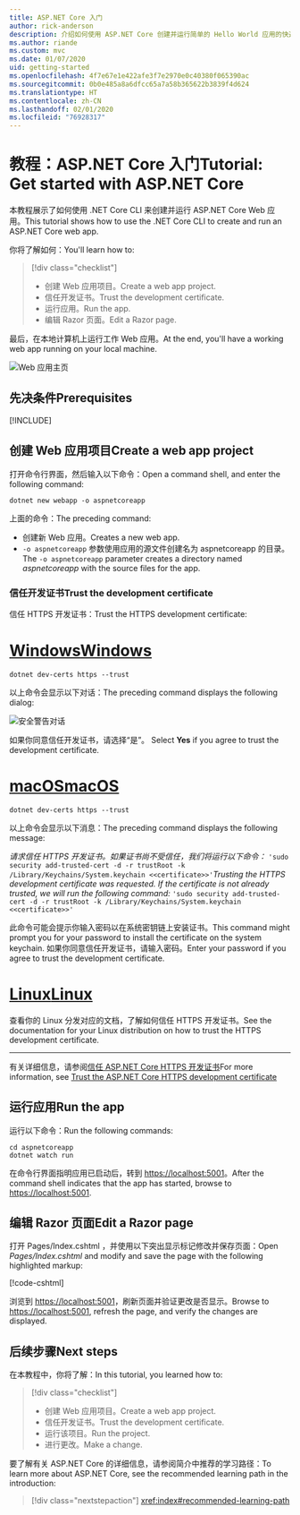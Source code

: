 ```yaml
---
title: ASP.NET Core 入门
author: rick-anderson
description: 介绍如何使用 ASP.NET Core 创建并运行简单的 Hello World 应用的快速教程。
ms.author: riande
ms.custom: mvc
ms.date: 01/07/2020
uid: getting-started
ms.openlocfilehash: 4f7e67e1e422afe3f7e2970e0c40380f065390ac
ms.sourcegitcommit: 0b0e485a8a6dfcc65a7a58b365622b3839f4d624
ms.translationtype: HT
ms.contentlocale: zh-CN
ms.lasthandoff: 02/01/2020
ms.locfileid: "76928317"
---
```

# <a name="tutorial-get-started-with-aspnet-core"></a><span data-ttu-id="0cfa6-103">教程：ASP.NET Core 入门</span><span class="sxs-lookup"><span data-stu-id="0cfa6-103">Tutorial: Get started with ASP.NET Core</span></span>

<span data-ttu-id="0cfa6-104">本教程展示了如何使用 .NET Core CLI 来创建并运行 ASP.NET Core Web 应用。</span><span class="sxs-lookup"><span data-stu-id="0cfa6-104">This tutorial shows how to use the .NET Core CLI to create and run an ASP.NET Core web app.</span></span>

<span data-ttu-id="0cfa6-105">你将了解如何：</span><span class="sxs-lookup"><span data-stu-id="0cfa6-105">You'll learn how to:</span></span>

> [!div class="checklist"]
> * <span data-ttu-id="0cfa6-106">创建 Web 应用项目。</span><span class="sxs-lookup"><span data-stu-id="0cfa6-106">Create a web app project.</span></span>
> * <span data-ttu-id="0cfa6-107">信任开发证书。</span><span class="sxs-lookup"><span data-stu-id="0cfa6-107">Trust the development certificate.</span></span>
> * <span data-ttu-id="0cfa6-108">运行应用。</span><span class="sxs-lookup"><span data-stu-id="0cfa6-108">Run the app.</span></span>
> * <span data-ttu-id="0cfa6-109">编辑 Razor 页面。</span><span class="sxs-lookup"><span data-stu-id="0cfa6-109">Edit a Razor page.</span></span>

<span data-ttu-id="0cfa6-110">最后，在本地计算机上运行工作 Web 应用。</span><span class="sxs-lookup"><span data-stu-id="0cfa6-110">At the end, you'll have a working web app running on your local machine.</span></span>

![Web 应用主页](_static/home-page.png)

## <a name="prerequisites"></a><span data-ttu-id="0cfa6-112">先决条件</span><span class="sxs-lookup"><span data-stu-id="0cfa6-112">Prerequisites</span></span>

[!INCLUDE[](~/includes/3.1-SDK.md)]

## <a name="create-a-web-app-project"></a><span data-ttu-id="0cfa6-113">创建 Web 应用项目</span><span class="sxs-lookup"><span data-stu-id="0cfa6-113">Create a web app project</span></span>

<span data-ttu-id="0cfa6-114">打开命令行界面，然后输入以下命令：</span><span class="sxs-lookup"><span data-stu-id="0cfa6-114">Open a command shell, and enter the following command:</span></span>

```dotnetcli
dotnet new webapp -o aspnetcoreapp
```

<span data-ttu-id="0cfa6-115">上面的命令：</span><span class="sxs-lookup"><span data-stu-id="0cfa6-115">The preceding command:</span></span>

* <span data-ttu-id="0cfa6-116">创建新 Web 应用。</span><span class="sxs-lookup"><span data-stu-id="0cfa6-116">Creates a new web app.</span></span>  
* <span data-ttu-id="0cfa6-117">`-o aspnetcoreapp` 参数使用应用的源文件创建名为 aspnetcoreapp  的目录。</span><span class="sxs-lookup"><span data-stu-id="0cfa6-117">The `-o aspnetcoreapp` parameter creates a directory named *aspnetcoreapp* with the source files for the app.</span></span>

### <a name="trust-the-development-certificate"></a><span data-ttu-id="0cfa6-118">信任开发证书</span><span class="sxs-lookup"><span data-stu-id="0cfa6-118">Trust the development certificate</span></span>

<span data-ttu-id="0cfa6-119">信任 HTTPS 开发证书：</span><span class="sxs-lookup"><span data-stu-id="0cfa6-119">Trust the HTTPS development certificate:</span></span>

# <a name="windowstabwindows"></a>[<span data-ttu-id="0cfa6-120">Windows</span><span class="sxs-lookup"><span data-stu-id="0cfa6-120">Windows</span></span>](#tab/windows)

```dotnetcli
dotnet dev-certs https --trust
```

<span data-ttu-id="0cfa6-121">以上命令会显示以下对话：</span><span class="sxs-lookup"><span data-stu-id="0cfa6-121">The preceding command displays the following dialog:</span></span>

![安全警告对话](~/getting-started/_static/cert.png)

<span data-ttu-id="0cfa6-123">如果你同意信任开发证书，请选择“是”。 </span><span class="sxs-lookup"><span data-stu-id="0cfa6-123">Select **Yes** if you agree to trust the development certificate.</span></span>

# <a name="macostabmacos"></a>[<span data-ttu-id="0cfa6-124">macOS</span><span class="sxs-lookup"><span data-stu-id="0cfa6-124">macOS</span></span>](#tab/macos)

```dotnetcli
dotnet dev-certs https --trust
```

<span data-ttu-id="0cfa6-125">以上命令会显示以下消息：</span><span class="sxs-lookup"><span data-stu-id="0cfa6-125">The preceding command displays the following message:</span></span>

<span data-ttu-id="0cfa6-126">*请求信任 HTTPS 开发证书。如果证书尚不受信任，我们将运行以下命令：* `'sudo security add-trusted-cert -d -r trustRoot -k /Library/Keychains/System.keychain <<certificate>>'`</span><span class="sxs-lookup"><span data-stu-id="0cfa6-126">*Trusting the HTTPS development certificate was requested. If the certificate is not already trusted, we will run the following command:* `'sudo security add-trusted-cert -d -r trustRoot -k /Library/Keychains/System.keychain <<certificate>>'`</span></span>

<span data-ttu-id="0cfa6-127">此命令可能会提示你输入密码以在系统密钥链上安装证书。</span><span class="sxs-lookup"><span data-stu-id="0cfa6-127">This command might prompt you for your password to install the certificate on the system keychain.</span></span> <span data-ttu-id="0cfa6-128">如果你同意信任开发证书，请输入密码。</span><span class="sxs-lookup"><span data-stu-id="0cfa6-128">Enter your password if you agree to trust the development certificate.</span></span>

# <a name="linuxtablinux"></a>[<span data-ttu-id="0cfa6-129">Linux</span><span class="sxs-lookup"><span data-stu-id="0cfa6-129">Linux</span></span>](#tab/linux)

<span data-ttu-id="0cfa6-130">查看你的 Linux 分发对应的文档，了解如何信任 HTTPS 开发证书。</span><span class="sxs-lookup"><span data-stu-id="0cfa6-130">See the documentation for your Linux distribution on how to trust the HTTPS development certificate.</span></span>

---

<span data-ttu-id="0cfa6-131">有关详细信息，请参阅[信任 ASP.NET Core HTTPS 开发证书](xref:security/enforcing-ssl#trust-the-aspnet-core-https-development-certificate-on-windows-and-macos)</span><span class="sxs-lookup"><span data-stu-id="0cfa6-131">For more information, see [Trust the ASP.NET Core HTTPS development certificate](xref:security/enforcing-ssl#trust-the-aspnet-core-https-development-certificate-on-windows-and-macos)</span></span>

## <a name="run-the-app"></a><span data-ttu-id="0cfa6-132">运行应用</span><span class="sxs-lookup"><span data-stu-id="0cfa6-132">Run the app</span></span>

<span data-ttu-id="0cfa6-133">运行以下命令：</span><span class="sxs-lookup"><span data-stu-id="0cfa6-133">Run the following commands:</span></span>

```dotnetcli
cd aspnetcoreapp
dotnet watch run
```

<span data-ttu-id="0cfa6-134">在命令行界面指明应用已启动后，转到 [https://localhost:5001](https://localhost:5001)。</span><span class="sxs-lookup"><span data-stu-id="0cfa6-134">After the command shell indicates that the app has started, browse to [https://localhost:5001](https://localhost:5001).</span></span>

## <a name="edit-a-razor-page"></a><span data-ttu-id="0cfa6-135">编辑 Razor 页面</span><span class="sxs-lookup"><span data-stu-id="0cfa6-135">Edit a Razor page</span></span>

<span data-ttu-id="0cfa6-136">打开 Pages/Index.cshtml  ，并使用以下突出显示标记修改并保存页面：</span><span class="sxs-lookup"><span data-stu-id="0cfa6-136">Open *Pages/Index.cshtml* and modify and save the page with the following highlighted markup:</span></span>

[!code-cshtml[](sample/index.cshtml?highlight=9)]

<span data-ttu-id="0cfa6-137">浏览到 [https://localhost:5001](https://localhost:5001)，刷新页面并验证更改是否显示。</span><span class="sxs-lookup"><span data-stu-id="0cfa6-137">Browse to [https://localhost:5001](https://localhost:5001), refresh the page, and verify the changes are displayed.</span></span>

## <a name="next-steps"></a><span data-ttu-id="0cfa6-138">后续步骤</span><span class="sxs-lookup"><span data-stu-id="0cfa6-138">Next steps</span></span>

<span data-ttu-id="0cfa6-139">在本教程中，你将了解：</span><span class="sxs-lookup"><span data-stu-id="0cfa6-139">In this tutorial, you learned how to:</span></span>

> [!div class="checklist"]
> * <span data-ttu-id="0cfa6-140">创建 Web 应用项目。</span><span class="sxs-lookup"><span data-stu-id="0cfa6-140">Create a web app project.</span></span>
> * <span data-ttu-id="0cfa6-141">信任开发证书。</span><span class="sxs-lookup"><span data-stu-id="0cfa6-141">Trust the development certificate.</span></span>
> * <span data-ttu-id="0cfa6-142">运行该项目。</span><span class="sxs-lookup"><span data-stu-id="0cfa6-142">Run the project.</span></span>
> * <span data-ttu-id="0cfa6-143">进行更改。</span><span class="sxs-lookup"><span data-stu-id="0cfa6-143">Make a change.</span></span>

<span data-ttu-id="0cfa6-144">要了解有关 ASP.NET Core 的详细信息，请参阅简介中推荐的学习路径：</span><span class="sxs-lookup"><span data-stu-id="0cfa6-144">To learn more about ASP.NET Core, see the recommended learning path in the introduction:</span></span>

> [!div class="nextstepaction"]
> <xref:index#recommended-learning-path>
